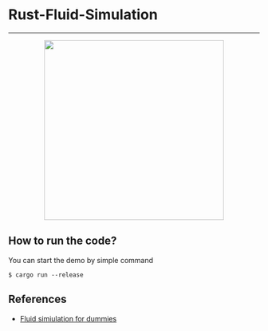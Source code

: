 # Rust-Fluid-Simulation
---

<p align="center">
    <img src="examples/fluid.gif" width="360" height="360"/>
</p>

## How to run the code?

You can start the demo by simple command

    $ cargo run --release

## References
- [Fluid simiulation for dummies](https://www.mikeash.com/pyblog/fluid-simulation-for-dummies.html)

